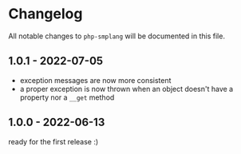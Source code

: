 # Changelog

All notable changes to `php-smplang` will be documented in this file.

## 1.0.1 - 2022-07-05

- exception messages are now more consistent
- a proper exception is now thrown when an object doesn't have a property nor a `__get` method

## 1.0.0 - 2022-06-13

ready for the first release :)

